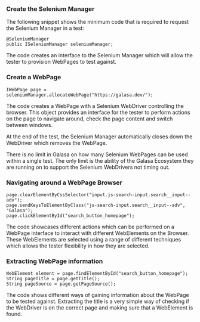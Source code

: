 ### Create the Selenium Manager

The following snippet shows the minimum code that is required to request the Selenium Manager in a test:

```
@SeleniumManager
public ISeleniumManager seleniumManager;
```

The code creates an interface to the Selenium Manager which will allow the tester to provision WebPages to test against.

### Create a WebPage

```
IWebPage page = seleniumManager.allocateWebPage("https://galasa.dev/");
```

The code creates a WebPage with a Selenium WebDriver controlling the browser. This object provides an interface for the tester to perform actions on the page to navigate around, check the page content and switch between windows.

At the end of the test, the Selenium Manager automatically closes down the WebDriver which removes the WebPage.

There is no limit in Galasa on how many Selenium WebPages can be used within a single test. The only limit is the ability of the Galasa Ecosystem they are running on to support the Selenium WebDrivers not timing out.

### Navigating around a WebPage Browser

```
page.clearElementByCssSelector("input.js-search-input.search__input--adv");
page.sendKeysToElementByClass("js-search-input.search__input--adv", "Galasa");
page.clickElementById("search_button_homepage");
```

The code showcases different actions which can be performed on a WebPage interface to interact with different WebElements on the Browser. These WebElements are selected using a range of different techniques which allows the tester flexibility in how they are selected.

### Extracting WebPage information

```
WebElement element = page.findElementById("search_button_homepage");
String pageTitle = page.getTitle();
String pageSource = page.getPageSource();
```

The code shows different ways of gaining information about the WebPage to be tested against. Extracting the title is a very simple way of checking if the WebDriver is on the correct page and making sure that a WebElement is found.